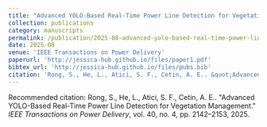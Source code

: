 ```yaml
---
title: "Advanced YOLO-Based Real-Time Power Line Detection for Vegetation Management"
collection: publications
category: manuscripts
permalink: /publication/2025-08-advanced-yolo-based-real-time-power-line-detection-for-vegetation-management
date: 2025-08
venue: 'IEEE Transactions on Power Delivery'
paperurl: 'http://jessica-hub.github.io/files/paper1.pdf'
bibtex_url: 'http://jessica-hub.github.io/files/pubs.bib'
citation: 'Rong, S., He, L., Atici, S. F., Cetin, A. E.. &quot;Advanced YOLO-Based Real-Time Power Line Detection for Vegetation Management.&quot; <i>IEEE Transactions on Power Delivery</i>, vol. 40, no. 4, pp. 2142–2153, 2025.'
---
```


Recommended citation: Rong, S., He, L., Atici, S. F., Cetin, A. E.. &quot;Advanced YOLO-Based Real-Time Power Line Detection for Vegetation Management.&quot; <i>IEEE Transactions on Power Delivery</i>, vol. 40, no. 4, pp. 2142–2153, 2025.
